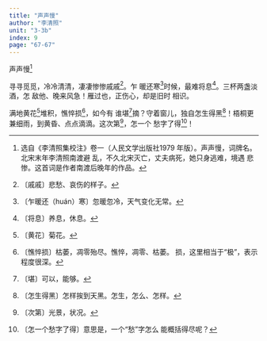 ```yaml
---
title: "声声慢"
author: "李清照"
unit: "3-3b"
index: 9
page: "67-67"
---
```


声声慢[^3-a]

寻寻觅觅，冷冷清清，凄凄惨惨戚戚[^3-b]。乍
暖还寒[^3-c]时候，最难将息[^3-d]。三杯两盏淡酒，怎
敌他、晚来风急！雁过也，正伤心，却是旧时
相识。

满地黄花[^3-e]堆积，憔悴损[^3-f]，如今有
谁堪[^3-g]摘？守着窗儿，独自怎生得黑[^3-h]！梧桐更
兼细雨，到黄昏、点点滴滴。这次第[^3-i]，怎一个
愁字了得[^3-j]！

[^3-a]: 选自《李清照集校注》卷一（人民文学出版社1979
    年版）。声声慢，词牌名。北宋末年李清照南渡避
    乱，不久北宋灭亡，丈夫病死，她只身逃难，境遇
    悲惨。这首词是作者南渡后晚年的作品。
[^3-b]: 〔戚戚〕悲愁、哀伤的样子。
[^3-c]: 〔乍暖还（huán）寒〕忽暖忽冷，天气变化无常。
[^3-d]: 〔将息〕养息，休息。
[^3-e]: 〔黄花〕菊花。
[^3-f]: 〔憔悴损〕枯萎，凋零殆尽。憔悴，凋零、枯萎。
    损，这里相当于“极”，表示程度很深。
[^3-g]: 〔堪〕可以，能够。
[^3-h]: 〔怎生得黑〕怎样挨到天黑。怎生，怎么、怎样。
[^3-i]: 〔次第〕光景，状况。
[^3-j]: 〔怎一个愁字了得〕意思是，一个“愁”字怎么
    能概括得尽呢？
